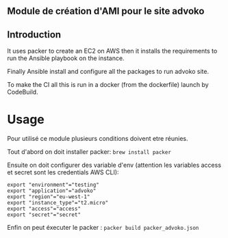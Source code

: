 ## Module de création d'AMI pour le site advoko

## Introduction

It uses packer to create an EC2 on AWS then it installs the requirements to run the Ansible playbook on the instance.

Finally Ansible install and configure all the packages to run advoko site.

To make the CI all this is run in a docker (from the dockerfile) launch by CodeBuild.

# Usage

Pour utilisé ce module plusieurs conditions doivent etre réunies.

Tout d'abord on doit installer packer:
`brew install packer`

Ensuite on doit configurer des variable d'env (attention les variables access et secret sont les credentials AWS CLI):
```
export "environment"="testing"
export "application"="advoko"
export "region"="eu-west-1"
export "instance_type"="t2.micro"
export "access"="access"
export "secret"="secret"
```

Enfin on peut éxecuter le packer :
`packer build packer_advoko.json`

